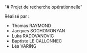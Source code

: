 "# Projet de recherche opérationnelle" 

Réalisé par : 
- Thomas RAYMOND
- Jacques SOGHOMONYAN
- Luka RADOVANOVIC
- Baptiste LE CALLONNEC
- Léa VARING


  
